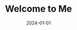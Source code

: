---
title: "Welcome to Me" 
date: 2024-01-01
type: widget_page

sections:
  - block: about.biography
    content:
      title: Biography
      # Choose a user profile to display (a folder name within `content/authors/`)
      username: admin     
  - block: experience
    content:
      title: Experience
      # Date format for experience
      #   Refer to https://docs.hugoblox.com/customization/#date-format
      date_format: Jan 2006
      # Experiences.
      #   Add/remove as many `experience` items below as you like.
      #   Required fields are `title`, `company`, and `date_start`.
      #   Leave `date_end` empty if it's your current employer.
      #   Begin multi-line descriptions with YAML's `|2-` multi-line prefix.
      items:
        - title: Graduate Instructor
          company: Texas Tech University
          company_url: ''
          company_logo: icon
          location: Texas
          date_start: '2023-08-01'
          date_end: ''
          description: |2-
              Responsibilities include:

              * Lecturing
              * Preparing Homework and slides
              * Grading ~100 students
              * Exam creation 
        - title: Teaching Assisent  
          company: Texas Tech University
          company_url: ''
          company_logo: icon
          location: Texas
          date_start: '2021-08-01'
          date_end: '2023-08-01'
          description: Grading exams, met with students, provided supplemental notes
    design:
      columns: '1'     
---